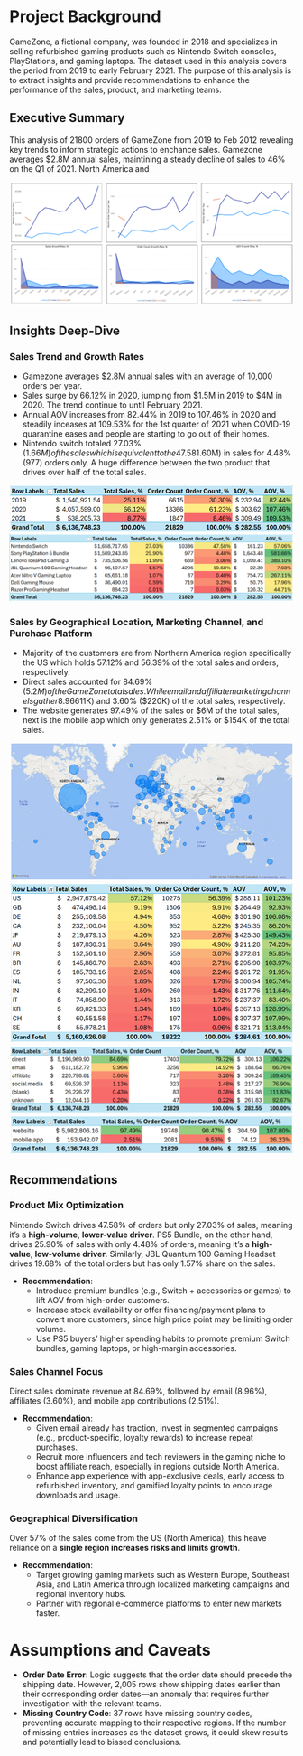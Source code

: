 # Project Background 
GameZone, a fictional company, was founded in 2018 and specializes in selling refurbished gaming products such as Nintendo Switch consoles, PlayStations, and gaming laptops. The dataset used in this analysis covers the period from 2019 to early February 2021. The purpose of this analysis is to extract insights and provide recommendations to enhance the performance of the sales, product, and marketing teams.

## Executive Summary 
This analysis of 21800 orders of GameZone from 2019 to Feb 2012 revealing key trends to inform strategic actions to enchance sales. Gamezone averages $2.8M annual sales, maintining a steady decline of sales to 46% on the Q1 of 2021. North America and 

![image](https://github.com/LeeUNel/GameZome-Analysis/blob/d7639b15ee6d930cf9eff0f3f8bb5b46eccc894e/Annual%20Sales%2C%20Order%2C%20AOV%20Trend.png)

## Insights Deep-Dive
### Sales Trend and Growth Rates
- Gamezone averages $2.8M annual sales with an average of 10,000 orders per year.
- Sales surge by 66.12% in 2020, jumping from $1.5M in 2019 to $4M in 2020. The trend continue to until February 2021.
- Annual AOV increases from 82.44% in 2019 to 107.46% in 2020 and steadily inceases at 109.53% for the 1st quarter of 2021 when COVID-19 quarantine eases and people are starting to go out of their homes.
- Nintendo switch totaled 27.03% ($1.66M) of the sales which is equivalent to the 47.58% (10K) of the total orders. On the other hand, Sony Playstation 5 Bundle accumulated 25.90% ($1.60M) in sales for 4.48% (977) orders only. A huge difference between the two product that drives over half of the total sales.
  
![image](https://github.com/LeeUNel/GameZome-Analysis/blob/main/Annual%20Sales,%20Order,%20AOV.png?raw=true)
![image](https://github.com/LeeUNel/GameZome-Analysis/blob/6d805b576cd64cea6549e37bb328e38a1ad3e25b/Most%20Sold%20Products.png?raw=true)

 ### Sales by Geographical Location, Marketing Channel, and Purchase Platform
- Majority of the customers are from Northern America region specifically the US which holds 57.12% and 56.39% of the total sales and orders, respectively.
- Direct sales accounted for 84.69% ($5.2M) of the GameZone total sales. While email and affiliate marketing  channels gather 8.96% ($611K) and 3.60% ($220K) of the total sales, respectively. 
- The website generates 97.49% of the sales or $6M of the total sales, next is the mobile app which only generates 2.51% or $154K of the total sales.
  
![image](https://github.com/LeeUNel/GameZome-Analysis/blob/141b95b4db17673c1c052d0e49135d596b9c4558/Geographic%20Location%20Map.png)
![image](https://github.com/LeeUNel/GameZome-Analysis/blob/23dc78c9ade764f7d11c376b96484293e7cff3dd/Geographic%20Location.png)
![image](https://github.com/LeeUNel/GameZome-Analysis/blob/23dc78c9ade764f7d11c376b96484293e7cff3dd/Marrketing%20Channels.png)
![image](https://github.com/LeeUNel/GameZome-Analysis/blob/f7535ad08987bfe35954c36547f130d708c485b2/Purchase%20Platform.png)

## Recommendations 
### Product Mix Optimization
Nintendo Switch drives 47.58% of orders but only 27.03% of sales, meaning it’s a **high-volume**, **lower-value driver**. PS5 Bundle, on the other hand, drives 25.90% of sales with only 4.48% of orders, meaning it’s a **high-value**, **low-volume driver**. Similarly, JBL Quantum 100 Gaming Headset drives 19.68% of the total orders but has only 1.57% share on the sales. 
- **Recommendation**:
  - Introduce premium bundles (e.g., Switch + accessories or games) to lift AOV from high-order customers.
  - Increase stock availability or offer financing/payment plans to convert more customers, since high price point may be limiting order volume.
  - Use PS5 buyers’ higher spending habits to promote premium Switch bundles, gaming laptops, or high-margin accessories.
### Sales Channel Focus 
Direct sales dominate revenue at 84.69%, followed by email (8.96%), affiliates (3.60%), and mobile app contributions (2.51%).
- **Recommendation**:
  - Given email already has traction, invest in segmented campaigns (e.g., product-specific, loyalty rewards) to increase repeat purchases.
  - Recruit more influencers and tech reviewers in the gaming niche to boost affiliate reach, especially in regions outside North America.
  - Enhance app experience with app-exclusive deals, early access to refurbished inventory, and gamified loyalty points to encourage downloads and usage.
### Geographical Diversification
Over 57% of the sales come from the US (North America), this heave reliance on a **single region increases risks and limits growth**. 
- **Recommendation**:
  - Target growing gaming markets such as Western Europe, Southeast Asia, and Latin America through localized marketing campaigns and regional inventory hubs.
  -  Partner with regional e-commerce platforms to enter new markets faster.
 
# Assumptions and Caveats
- **Order Date Error**: Logic suggests that the order date should precede the shipping date. However, 2,005 rows show shipping dates earlier than their corresponding order dates—an anomaly that requires further investigation with the relevant teams.
- **Missing Country Code**: 37 rows have missing country codes, preventing accurate mapping to their respective regions. If the number of missing entries increases as the dataset grows, it could skew results and potentially lead to biased conclusions.
